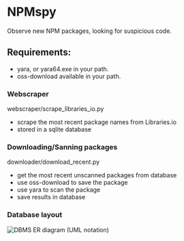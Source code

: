 # NPMspy
Observe new NPM packages, looking for suspicious code.

## Requirements:
 * yara, or yara64.exe in your path.
 * oss-download available in your path.

### Webscraper
webscraper/scrape_libraries_io.py 
  * scrape the most recent package names from Libraries.io 
  * stored in a sqlite database

### Downloading/Sanning packages
downloader/download_recent.py 
  * get the most recent unscanned packages from database
  * use oss-download to save the package
  * use yara to scan the package
  * save results in database

### Database layout

![DBMS ER diagram (UML notation)](https://user-images.githubusercontent.com/1384102/190485522-ef4915be-c511-47e2-ac08-eb82f1d0a0ae.jpeg)
